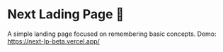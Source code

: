 # Next Lading Page 🎯
A simple landing page focused on remembering basic concepts. Demo: https://next-lp-beta.vercel.app/
